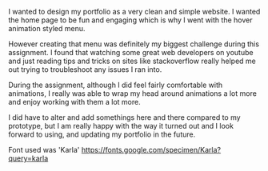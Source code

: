 I wanted to design my portfolio as a very clean and simple website. I wanted the home page to be fun and engaging which is why I went with the hover animation styled menu.

However creating that menu was definitely my biggest challenge during this assignment. I found that watching some great web developers on youtube and just reading tips and tricks on sites like stackoverflow really helped me out trying to troubleshoot any issues I ran into. 

During the assignment, although I did feel fairly comfortable with animations, I really was able to wrap my head around animations a lot more and enjoy working with them a lot more.

I did have to alter and add somethings here and there compared to my prototype, but I am really happy with the way it turned out and I look forward to using, and updating my portfolio in the future.

Font used was
'Karla'
https://fonts.google.com/specimen/Karla?query=karla
